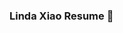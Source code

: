 ### Linda Xiao Resume 👋

<!--
EDUCATION
Northeastern University (Boston, M.A.)						           September 2023 - May 2027
Bachelor of Science, Data Science and Business Administration
University Honors Program
Brewster High School (Brewster, N.Y.)						           September 2019 - June 2023
GPA (weighted out of 100): 102.520 / 100
Academic awards: Valedictorian, High Honor Roll, Mu Alpha Theta, Science Honor Society, National Honor Society, Certificate of Recognition for Outstanding Effort, Saint Michael’s College Book Award for Academic Achievement and Social Conscience, AP Scholar with Distinction Award, National Rural and Small Town Recognition Program
Girls Who Code Summer Immersion Program						    	             July 2022
Designed and developed a BuzzFeed-style personality quiz, a personal website, and an informational website about ocean pollution with HTML, CSS, and JavaScript 
ACTIVITIES AND COMMUNITY SERVICE
Mu Alpha Theta: Vice President (2022-23), Secretary (2021-22)			           September 2019 - June 2023
Formulated meeting agenda and presented board minutes and important club info to club members
Assigned tutors with tutees; kept track of each member’s tutoring and service hours
Organized and coordinated events like Pi Day, Fibonacci Day, and the Math-a-thon, where I coached third graders through fun math activities while fundraising for St Judes Research Hospital 
Robotics: Vice President of Coding						             		  January 2022 - June 2023
Lead fundraisers and contacted corporations (like Bloomberg) and local shops to sponsor our competition team
Collaborated with other students on our robot’s code; recruited and trained interested students in coding
Scouted and took notes on competitors' robots to assess other teams' strengths and weaknesses. Addressed issues with teams to collaborate on the field and win the rounds.
Competed in the 2022 and 2023 FIRST Robotics Competition (place third alliance in Rapid React at NYC Regional)
Created the Coding Club: fundraised for Girls Who Code by creating posters through Canva and posting around the school hallways and going class to class promoting the club and explaining our mission 
Brewster Students Against Cancer: Member		   	      	        	           September 2019 - June 2023
Designed and wrote holiday cards for cancer patients at Westchester Medical Center’s Maria Fareri Children’s Hospital and the Montefiore Children’s Hospital to bring them joy during the holiday season
Fundraised for Breast Cancer Research and the American Cancer Society by selling baked goods, bows, bagels, paper feets, running our table at Relay for Life, and more 
Relay for Life: coordinated set-up, decorating the track and school building with luminaria bags and messages of hope; contacted local businesses to donate coupons for and packed survivor bags; served meals
Tutoring/Learning Center: Tutor							           September 2020 - June 2023
Served as an one-on-one tutor for students struggling in Algebra 1, Geometry, Algebra 2, Physics, and Chemistry, assisting with homework and test preparation by reinforcing key concepts 
WORK EXPERIENCE
STREM HQ Tech Academy: Virtual Coding Instructor 					       August 2022 - present
Teaching intermediate MIT Scratch, JavaScript, and Python to 8-13 year olds in online group sessions and one-on-one ELA and math lessons 
Developing project-based curriculum to enhance student engagement 
Communicate and coordinate with parents to plan classes 
China Star Chinese Restaurant: Cashier							    February 2018 - present
Greeted and assisted customers by taking their order and handled payments via a POS system 
Worked with my team to maintain smooth operations and high standards of customer service during rushes
Provided exceptional customer service and addressed all customer questions and concerns
Managed and kept track of all cash and credit transactions and maintained an accurate cash drawer
SKILLS
Ability to work under pressure, Adaptability, Critical Thinking, Native Fluency Chinese, JavaScript, HTML, CSS, Python
